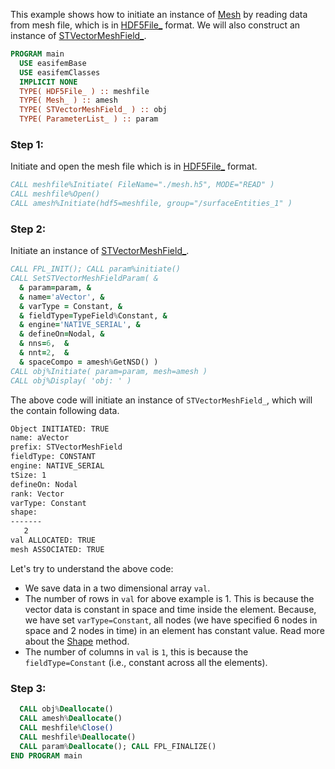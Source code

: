 This example shows how to initiate an instance of [Mesh](/docs-api/Mesh) by reading data from mesh file, which is in [HDF5File_](/docs-api/HDF5File) format. We will also construct an instance of [STVectorMeshField_](/docs-api/STVectorMeshField).

```fortran
PROGRAM main
  USE easifemBase
  USE easifemClasses
  IMPLICIT NONE
  TYPE( HDF5File_ ) :: meshfile
  TYPE( Mesh_ ) :: amesh
  TYPE( STVectorMeshField_ ) :: obj
  TYPE( ParameterList_ ) :: param
```

### Step 1:

Initiate and open the mesh file which is in [HDF5File_](/docs-api/HDF5File) format.

```fortran
CALL meshfile%Initiate( FileName="./mesh.h5", MODE="READ" )
CALL meshfile%Open()
CALL amesh%Initiate(hdf5=meshfile, group="/surfaceEntities_1" )
```

### Step 2:

Initiate an instance of [STVectorMeshField_](/docs-api/STVectorMeshField).

```fortran
CALL FPL_INIT(); CALL param%initiate()
CALL SetSTVectorMeshFieldParam( &
  & param=param, &
  & name='aVector', &
  & varType = Constant, &
  & fieldType=TypeField%Constant, &
  & engine='NATIVE_SERIAL', &
  & defineOn=Nodal, &
  & nns=6,  &
  & nnt=2,  &
  & spaceCompo = amesh%GetNSD() )
CALL obj%Initiate( param=param, mesh=amesh )
CALL obj%Display( 'obj: ' )
```

The above code will initiate an instance of `STVectorMeshField_`, which will the contain following data.

```txt
Object INITIATED: TRUE
name: aVector
prefix: STVectorMeshField
fieldType: CONSTANT
engine: NATIVE_SERIAL
tSize: 1
defineOn: Nodal
rank: Vector
varType: Constant
shape:
-------
   2
val ALLOCATED: TRUE
mesh ASSOCIATED: TRUE
```

Let's try to understand the above code:

- We save data in a two dimensional array `val`.
- The number of rows in `val` for above example is 1. This is because the vector data is constant in space and time inside the element. Because, we have set `varType=Constant`, all nodes (we have specified 6 nodes in space and 2 nodes in time) in an element has constant value. Read more about the [Shape](/docs-api/AbstractMeshField/AbstractMeshField_) method.
- The number of columns in `val` is `1`, this is because the `fieldType=Constant` (i.e., constant across all the elements).

### Step 3:

```fortran
  CALL obj%Deallocate()
  CALL amesh%Deallocate()
  CALL meshfile%Close()
  CALL meshfile%Deallocate()
  CALL param%Deallocate(); CALL FPL_FINALIZE()
END PROGRAM main
```
